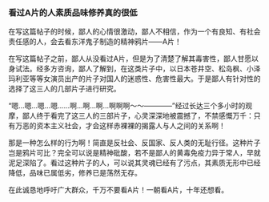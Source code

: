 ### 看过A片的人素质品味修养真的很低

在写这篇帖子的时候，鄙人的心情很激动，鄙人不相信，作为一个有良知、有社会责任感的人，会去看东洋鬼子制造的精神鸦片——A片！

在写这篇帖子之前，鄙人从没看过A片，但是为了清楚了解其毒害性，鄙人甘愿以身试法。经多方咨询，鄙人了解到，在这类片子中，以日本苍井空、松岛枫、小泽玛利亚等等女演员出产的片子对国人的迷惑性、危害性最大。于是鄙人有针对性的选择了这三人的几部片子进行研究。

“嗯…嗯…嗯…嗯……啊…啊…啊…啊啊啊～～————”经过长达三个多小时的观摩，鄙人终于看完了这三人的三部片子，心灵深深地被震撼了，不禁感慨万千：只有万恶的资本主义社会，才会这样赤裸裸的揭露人与人之间的关系啊！

那是一种怎么样的行为啊！简直是反社会、反国家、反人类的无耻行径。这种片子岂是鸦片可比？完全可以说是精神砒酸，若不是鄙人的黄毒免疫力异于常人，早就泥足深陷了。看过这种片子的人，可以说其灵魂已经有了污点，其素质无形中已经降低，品味已属低劣，修养已是荡然无存。

在此诚恳地呼吁广大群众，千万不要看A片！一朝看A片，十年还想看。
